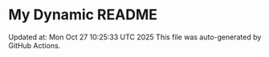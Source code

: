 # My Dynamic README
Updated at: Mon Oct 27 10:25:33 UTC 2025
This file was auto-generated by GitHub Actions.
